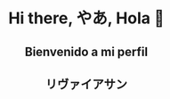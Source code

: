 <h1 align="center">Hi there, やあ, Hola 👋
<h2 align="center">Bienvenido a mi perfil
<h2 align="center">リヴァイアサン

<!--
**Levyasfc/Levyasfc** is a ✨ _special_ ✨ repository because its `README.md` (this file) appears on your GitHub profile.

Here are some ideas to get you started:

- 🔭 I’m currently working on ...
- 🌱 I’m currently learning ...
- 👯 I’m looking to collaborate on ...
- 🤔 I’m looking for help with ...
- 💬 Ask me about ...
- 📫 How to reach me: ...
- 😄 Pronouns: ...
- ⚡ Fun fact: ...
-->
